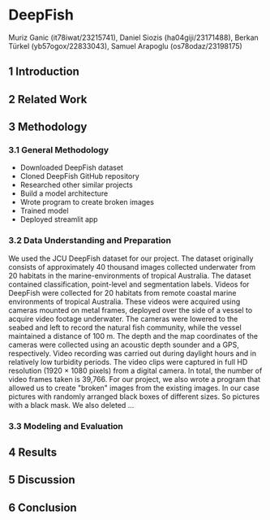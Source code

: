 # DeepFish

Muriz Ganic (it78iwat/23215741), Daniel Siozis (ha04giji/23171488), Berkan Türkel (yb57ogox/22833043), Samuel Arapoglu (os78odaz/23198175) 

## 1 Introduction

## 2 Related Work

## 3 Methodology
### 3.1 General Methodology
- Downloaded DeepFish dataset 
- Cloned DeepFish GitHub repository
- Researched other similar projects
- Build a model architecture
- Wrote program to create broken images
- Trained model
- Deployed streamlit app

### 3.2 Data Understanding and Preparation
We used the JCU DeepFish dataset for our project.
The dataset originally consists of approximately 40 thousand images collected underwater from 20 habitats in the marine-environments of tropical Australia. The dataset contained classification, point-level and segmentation labels. Videos for DeepFish were collected for 20 habitats from remote coastal marine environments of tropical Australia. These videos were acquired using cameras mounted on metal frames, deployed over the side of a vessel to acquire video footage underwater. The cameras were lowered to the seabed and left to record the natural fish community, while the vessel maintained a distance of 100 m. The depth and the map coordinates of the cameras were collected using an acoustic depth sounder and a GPS, respectively. Video recording was carried out during daylight hours and in relatively low turbidity periods. The video clips were captured in full HD resolution (1920 × 1080 pixels) from a digital camera. In total, the number of video frames taken is 39,766.
For our project, we also wrote a program that allowed us to create "broken" images from the existing images. In our case pictures with randomly arranged black boxes of different sizes. So pictures with a black mask. We also deleted …
### 3.3 Modeling and Evaluation

## 4 Results

## 5 Discussion

## 6 Conclusion

